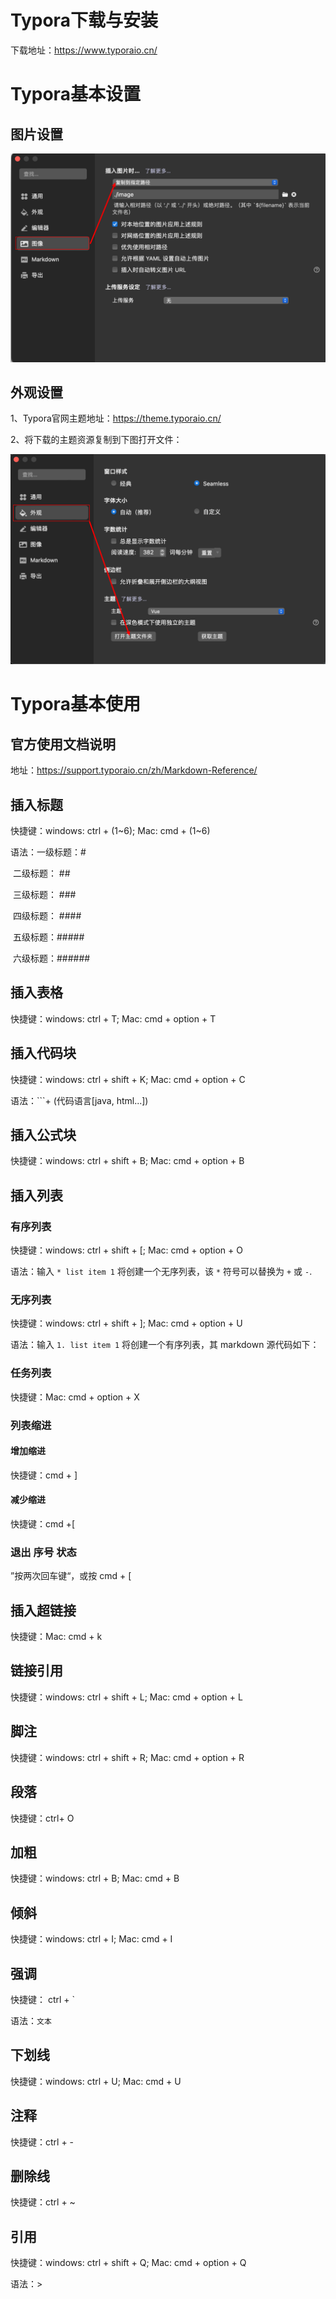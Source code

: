 # Typora下载与安装

下载地址：https://www.typoraio.cn/

# Typora基本设置

## 图片设置

![image-20230412095014917](./image/image-20230412095014917.png)

## 外观设置

1、Typora官网主题地址：https://theme.typoraio.cn/

2、将下载的主题资源复制到下图打开文件：

![image-20230412095411374](./image/image-20230412095411374.png)

# Typora基本使用

## 官方使用文档说明

地址：https://support.typoraio.cn/zh/Markdown-Reference/

## 插入标题

快捷键：windows: ctrl + (1~6); Mac: cmd + (1~6)

语法：一级标题：# 

​			  二级标题： ## 

​			  三级标题： ### 

​			  四级标题： ####  

​			  五级标题：#####  

​			  六级标题：######

## 插入表格

快捷键：windows: ctrl + T; Mac: cmd + option + T

## 插入代码块

快捷键：windows: ctrl + shift + K; Mac: cmd + option + C

语法：```+ (代码语言[java, html...])

## 插入公式块

快捷键：windows: ctrl + shift + B; Mac: cmd + option + B

## 插入列表

### 有序列表

快捷键：windows: ctrl + shift + [; Mac: cmd + option + O

语法：输入 `* list item 1` 将创建一个无序列表，该 `*` 符号可以替换为 `+` 或 `-`.

### 无序列表

快捷键：windows: ctrl + shift + ]; Mac: cmd + option + U

语法：输入 `1. list item 1` 将创建一个有序列表，其 markdown 源代码如下：

### 任务列表

快捷键：Mac: cmd + option  + X

### 列表缩进

#### 增加缩进

快捷键：cmd + ]

#### 减少缩进

快捷键：cmd +[

### **退出 序号 状态**

”按两次回车键“，或按 cmd + [

## **插入超链接**

快捷键：Mac: cmd + k

## 链接引用

快捷键：windows: ctrl + shift + L; Mac: cmd + option + L

## 脚注

快捷键：windows: ctrl + shift + R; Mac: cmd + option + R

## 段落

快捷键：ctrl+ O

## 加粗

快捷键：windows: ctrl + B; Mac: cmd + B

## 倾斜

快捷键：windows: ctrl + I; Mac: cmd + I

## 强调

快捷键： ctrl + ` 

语法：`文本`

## 下划线

快捷键：windows: ctrl + U; Mac: cmd + U

## 注释

快捷键：ctrl + -

## 删除线

快捷键：ctrl + ~

## 引用

快捷键：windows: ctrl + shift + Q; Mac: cmd + option + Q

语法：> 






